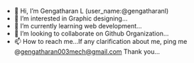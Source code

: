 - 👋 Hi, I’m Gengatharan L (user_name:@gengatharanl)
- 👀 I’m interested in Graphic designing...
- 🌱 I’m currently learning web development...
- 💞️ I’m looking to collaborate on Github Organization...
- 📫 How to reach me...If any clarification about me, ping me @gengatharan003mech@gmail.com
Thank you...
<!---
gengatharan1/gengatharan1 is a ✨ special ✨ repository because its `README.md` (this file) appears on your GitHub profile.
You can click the Preview link to take a look at your changes.
--->
